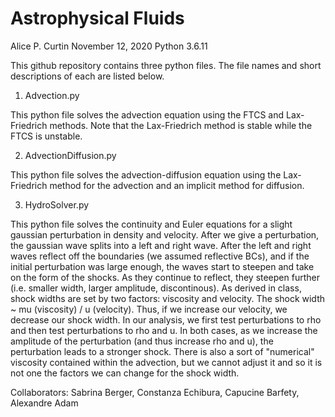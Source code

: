 # Astrophysical Fluids
Alice P. Curtin
November 12, 2020
Python 3.6.11

This github repository contains three python files. The file names and short descriptions of each are listed below. 

1. Advection.py

This python file solves the advection equation using the FTCS and Lax-Friedrich methods. Note that the Lax-Friedrich method is stable while the FTCS is unstable.

2. AdvectionDiffusion.py

This python file solves the advection-diffusion equation using the Lax-Friedrich method for the advection and an implicit method for diffusion.

3. HydroSolver.py

This python file solves the continuity and Euler equations for a slight gaussian perturbation in density and velocity. After we give a perturbation, the gaussian wave splits into a left and right wave. After the left and right waves reflect off the boundaries (we assumed reflective BCs), and if the initial perturbation was large enough, the waves start to steepen and take on the form of the shocks. As they continue to reflect, they steepen further (i.e. smaller width, larger amplitude, discontinous). As derived in class, shock widths are set by two factors: viscosity and velocity. The shock width ~ mu (viscosity) / u (velocity). Thus, if we increase our velocity, we decrease our shock width. In our analysis, we first test perturbations to rho and then test perturbations to rho and u. In both cases, as we increase the amplitude of the perturbation (and thus increase rho and u), the perturbation leads to a stronger shock. There is also a sort of "numerical" viscosity contained within the advection, but we cannot adjust it and so it is not one the factors we can change for the shock width. 

Collaborators:
Sabrina Berger,
Constanza Echibura,
Capucine Barfety,
Alexandre Adam
